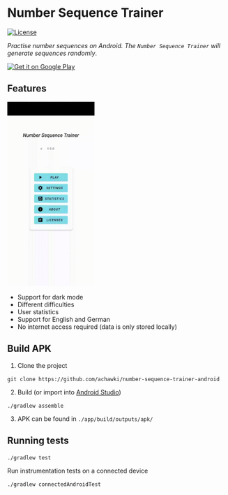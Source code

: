 # Number Sequence Trainer
[![License](https://img.shields.io/badge/License-Apache%202.0-blue.svg)](https://github.com/achawki/number-sequence-trainer-android/blob/master/LICENSE)

*Practise number sequences on Android. The `Number Sequence Trainer` will generate sequences randomly*. 

<a href='https://play.google.com/store/apps/details?id=com.achawki.sequencetrainer&pcampaignid=pcampaignidMKT-Other-global-all-co-prtnr-py-PartBadge-Mar2515-1'><img alt='Get it on Google Play' src='https://play.google.com/intl/en_us/badges/static/images/badges/en_badge_web_generic.png' height="70"/></a>

## Features

<img  src="./gifs/demo.gif" alt="demo" width="200"/>

- Support for dark mode
- Different difficulties
- User statistics
- Support for English and German
- No internet access required (data is only stored locally)


## Build APK

1. Clone the project
```
git clone https://github.com/achawki/number-sequence-trainer-android
```
2. Build (or import into [Android Studio](https://developer.android.com/studio/))
```
./gradlew assemble
```

3. APK can be found in `./app/build/outputs/apk/`

## Running tests

```
./gradlew test
```

Run instrumentation tests on a connected device

```
./gradlew connectedAndroidTest
```

